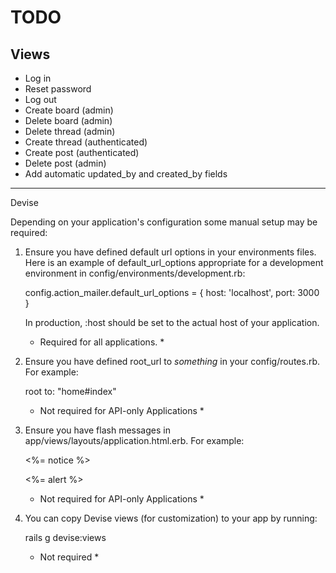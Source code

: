 # TODO

## Views

* Log in
* Reset password
* Log out
* Create board (admin)
* Delete board (admin)
* Delete thread (admin)
* Create thread (authenticated)
* Create post (authenticated)
* Delete post (admin)
* Add automatic updated_by and created_by fields

---

Devise

Depending on your application's configuration some manual setup may be required:

1. Ensure you have defined default url options in your environments files. Here
   is an example of default_url_options appropriate for a development environment
   in config/environments/development.rb:

   config.action_mailer.default_url_options = { host: 'localhost', port: 3000 }

   In production, :host should be set to the actual host of your application.

    * Required for all applications. *

2. Ensure you have defined root_url to *something* in your config/routes.rb.
   For example:

   root to: "home#index"

    * Not required for API-only Applications *

3. Ensure you have flash messages in app/views/layouts/application.html.erb.
   For example:

     <p class="notice"><%= notice %></p>
     <p class="alert"><%= alert %></p>

    * Not required for API-only Applications *

4. You can copy Devise views (for customization) to your app by running:

   rails g devise:views

    * Not required *
